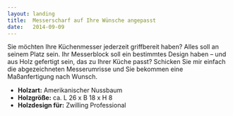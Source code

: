 ```yaml
---
layout: landing
title:  Messerscharf auf Ihre Wünsche angepasst
date:   2014-09-09
---
```


Sie möchten Ihre Küchenmesser jederzeit griffbereit haben? Alles soll an seinem Platz sein. Ihr Messerblock soll ein bestimmtes Design haben – und aus Holz gefertigt sein, das zu Ihrer Küche passt? Schicken Sie mir einfach die abgezeichneten Messerumrisse und Sie bekommen eine Maßanfertigung nach Wunsch.

* **Holzart:** Amerikanischer Nussbaum
* **Holzgröße:** ca. L 26 x B 18 x H 8
* **Holzdesign für:** Zwilling Professional